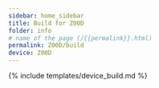 ```yaml
---
sidebar: home_sidebar
title: Build for Z00D
folder: info
# name of the page (/{{permalink}}.html)
permalink: Z00D/build
device: Z00D
---
```

{% include templates/device_build.md %}
